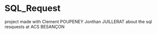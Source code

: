 # SQL_Request
project made with Clement POUPENEY Jonthan JUILLERAT about the sql resquests at ACS BESANÇON
